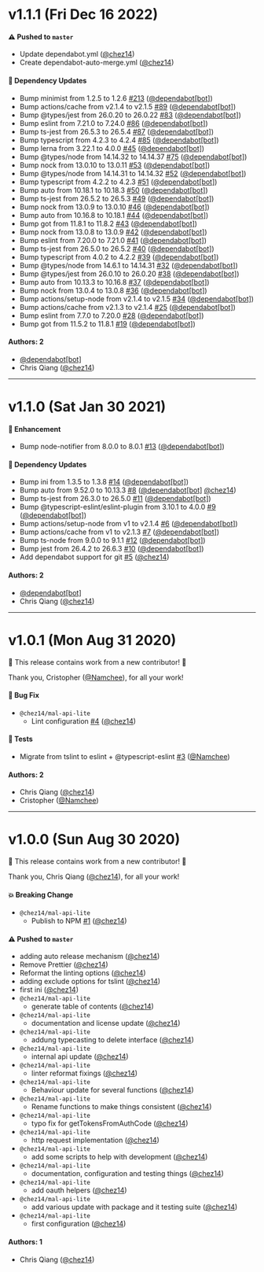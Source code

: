 # v1.1.1 (Fri Dec 16 2022)

#### ⚠️ Pushed to `master`

- Update dependabot.yml ([@chez14](https://github.com/chez14))
- Create dependabot-auto-merge.yml ([@chez14](https://github.com/chez14))

#### 🔩 Dependency Updates

- Bump minimist from 1.2.5 to 1.2.6 [#213](https://github.com/chez14/node-mal-api/pull/213) ([@dependabot[bot]](https://github.com/dependabot[bot]))
- Bump actions/cache from v2.1.4 to v2.1.5 [#89](https://github.com/chez14/node-mal-api/pull/89) ([@dependabot[bot]](https://github.com/dependabot[bot]))
- Bump @types/jest from 26.0.20 to 26.0.22 [#83](https://github.com/chez14/node-mal-api/pull/83) ([@dependabot[bot]](https://github.com/dependabot[bot]))
- Bump eslint from 7.21.0 to 7.24.0 [#86](https://github.com/chez14/node-mal-api/pull/86) ([@dependabot[bot]](https://github.com/dependabot[bot]))
- Bump ts-jest from 26.5.3 to 26.5.4 [#87](https://github.com/chez14/node-mal-api/pull/87) ([@dependabot[bot]](https://github.com/dependabot[bot]))
- Bump typescript from 4.2.3 to 4.2.4 [#85](https://github.com/chez14/node-mal-api/pull/85) ([@dependabot[bot]](https://github.com/dependabot[bot]))
- Bump lerna from 3.22.1 to 4.0.0 [#45](https://github.com/chez14/node-mal-api/pull/45) ([@dependabot[bot]](https://github.com/dependabot[bot]))
- Bump @types/node from 14.14.32 to 14.14.37 [#75](https://github.com/chez14/node-mal-api/pull/75) ([@dependabot[bot]](https://github.com/dependabot[bot]))
- Bump nock from 13.0.10 to 13.0.11 [#53](https://github.com/chez14/node-mal-api/pull/53) ([@dependabot[bot]](https://github.com/dependabot[bot]))
- Bump @types/node from 14.14.31 to 14.14.32 [#52](https://github.com/chez14/node-mal-api/pull/52) ([@dependabot[bot]](https://github.com/dependabot[bot]))
- Bump typescript from 4.2.2 to 4.2.3 [#51](https://github.com/chez14/node-mal-api/pull/51) ([@dependabot[bot]](https://github.com/dependabot[bot]))
- Bump auto from 10.18.1 to 10.18.3 [#50](https://github.com/chez14/node-mal-api/pull/50) ([@dependabot[bot]](https://github.com/dependabot[bot]))
- Bump ts-jest from 26.5.2 to 26.5.3 [#49](https://github.com/chez14/node-mal-api/pull/49) ([@dependabot[bot]](https://github.com/dependabot[bot]))
- Bump nock from 13.0.9 to 13.0.10 [#46](https://github.com/chez14/node-mal-api/pull/46) ([@dependabot[bot]](https://github.com/dependabot[bot]))
- Bump auto from 10.16.8 to 10.18.1 [#44](https://github.com/chez14/node-mal-api/pull/44) ([@dependabot[bot]](https://github.com/dependabot[bot]))
- Bump got from 11.8.1 to 11.8.2 [#43](https://github.com/chez14/node-mal-api/pull/43) ([@dependabot[bot]](https://github.com/dependabot[bot]))
- Bump nock from 13.0.8 to 13.0.9 [#42](https://github.com/chez14/node-mal-api/pull/42) ([@dependabot[bot]](https://github.com/dependabot[bot]))
- Bump eslint from 7.20.0 to 7.21.0 [#41](https://github.com/chez14/node-mal-api/pull/41) ([@dependabot[bot]](https://github.com/dependabot[bot]))
- Bump ts-jest from 26.5.0 to 26.5.2 [#40](https://github.com/chez14/node-mal-api/pull/40) ([@dependabot[bot]](https://github.com/dependabot[bot]))
- Bump typescript from 4.0.2 to 4.2.2 [#39](https://github.com/chez14/node-mal-api/pull/39) ([@dependabot[bot]](https://github.com/dependabot[bot]))
- Bump @types/node from 14.6.1 to 14.14.31 [#32](https://github.com/chez14/node-mal-api/pull/32) ([@dependabot[bot]](https://github.com/dependabot[bot]))
- Bump @types/jest from 26.0.10 to 26.0.20 [#38](https://github.com/chez14/node-mal-api/pull/38) ([@dependabot[bot]](https://github.com/dependabot[bot]))
- Bump auto from 10.13.3 to 10.16.8 [#37](https://github.com/chez14/node-mal-api/pull/37) ([@dependabot[bot]](https://github.com/dependabot[bot]))
- Bump nock from 13.0.4 to 13.0.8 [#36](https://github.com/chez14/node-mal-api/pull/36) ([@dependabot[bot]](https://github.com/dependabot[bot]))
- Bump actions/setup-node from v2.1.4 to v2.1.5 [#34](https://github.com/chez14/node-mal-api/pull/34) ([@dependabot[bot]](https://github.com/dependabot[bot]))
- Bump actions/cache from v2.1.3 to v2.1.4 [#25](https://github.com/chez14/node-mal-api/pull/25) ([@dependabot[bot]](https://github.com/dependabot[bot]))
- Bump eslint from 7.7.0 to 7.20.0 [#28](https://github.com/chez14/node-mal-api/pull/28) ([@dependabot[bot]](https://github.com/dependabot[bot]))
- Bump got from 11.5.2 to 11.8.1 [#19](https://github.com/chez14/node-mal-api/pull/19) ([@dependabot[bot]](https://github.com/dependabot[bot]))

#### Authors: 2

- [@dependabot[bot]](https://github.com/dependabot[bot])
- Chris Qiang ([@chez14](https://github.com/chez14))

---

# v1.1.0 (Sat Jan 30 2021)

#### 🚀 Enhancement

- Bump node-notifier from 8.0.0 to 8.0.1 [#13](https://github.com/chez14/node-mal-api/pull/13) ([@dependabot[bot]](https://github.com/dependabot[bot]))

#### 🔩 Dependency Updates

- Bump ini from 1.3.5 to 1.3.8 [#14](https://github.com/chez14/node-mal-api/pull/14) ([@dependabot[bot]](https://github.com/dependabot[bot]))
- Bump auto from 9.52.0 to 10.13.3 [#8](https://github.com/chez14/node-mal-api/pull/8) ([@dependabot[bot]](https://github.com/dependabot[bot]) [@chez14](https://github.com/chez14))
- Bump ts-jest from 26.3.0 to 26.5.0 [#11](https://github.com/chez14/node-mal-api/pull/11) ([@dependabot[bot]](https://github.com/dependabot[bot]))
- Bump @typescript-eslint/eslint-plugin from 3.10.1 to 4.0.0 [#9](https://github.com/chez14/node-mal-api/pull/9) ([@dependabot[bot]](https://github.com/dependabot[bot]))
- Bump actions/setup-node from v1 to v2.1.4 [#6](https://github.com/chez14/node-mal-api/pull/6) ([@dependabot[bot]](https://github.com/dependabot[bot]))
- Bump actions/cache from v1 to v2.1.3 [#7](https://github.com/chez14/node-mal-api/pull/7) ([@dependabot[bot]](https://github.com/dependabot[bot]))
- Bump ts-node from 9.0.0 to 9.1.1 [#12](https://github.com/chez14/node-mal-api/pull/12) ([@dependabot[bot]](https://github.com/dependabot[bot]))
- Bump jest from 26.4.2 to 26.6.3 [#10](https://github.com/chez14/node-mal-api/pull/10) ([@dependabot[bot]](https://github.com/dependabot[bot]))
- Add dependabot support for git [#5](https://github.com/chez14/node-mal-api/pull/5) ([@chez14](https://github.com/chez14))

#### Authors: 2

- [@dependabot[bot]](https://github.com/dependabot[bot])
- Chris Qiang ([@chez14](https://github.com/chez14))

---

# v1.0.1 (Mon Aug 31 2020)

:tada: This release contains work from a new contributor! :tada:

Thank you, Cristopher ([@Namchee](https://github.com/Namchee)), for all your work!

#### 🐛 Bug Fix

- `@chez14/mal-api-lite`
  - Lint configuration [#4](https://github.com/chez14/node-mal-api/pull/4) ([@chez14](https://github.com/chez14))

#### 🧪 Tests

- Migrate from tslint to eslint + @typescript-eslint [#3](https://github.com/chez14/node-mal-api/pull/3) ([@Namchee](https://github.com/Namchee))

#### Authors: 2

- Chris Qiang ([@chez14](https://github.com/chez14))
- Cristopher ([@Namchee](https://github.com/Namchee))

---

# v1.0.0 (Sun Aug 30 2020)

:tada: This release contains work from a new contributor! :tada:

Thank you, Chris Qiang ([@chez14](https://github.com/chez14)), for all your work!

#### 💥 Breaking Change

- `@chez14/mal-api-lite`
  - Publish to NPM [#1](https://github.com/chez14/node-mal-api/pull/1) ([@chez14](https://github.com/chez14))

#### ⚠️ Pushed to `master`

- adding auto release mechanism ([@chez14](https://github.com/chez14))
- Remove Prettier ([@chez14](https://github.com/chez14))
- Reformat the linting options ([@chez14](https://github.com/chez14))
- adding exclude options for tslint ([@chez14](https://github.com/chez14))
- first ini ([@chez14](https://github.com/chez14))
- `@chez14/mal-api-lite`
  - generate table of contents ([@chez14](https://github.com/chez14))
- `@chez14/mal-api-lite`
  - documentation and license update ([@chez14](https://github.com/chez14))
- `@chez14/mal-api-lite`
  - addung typecasting to delete interface ([@chez14](https://github.com/chez14))
- `@chez14/mal-api-lite`
  - internal api update ([@chez14](https://github.com/chez14))
- `@chez14/mal-api-lite`
  - linter reformat fixings ([@chez14](https://github.com/chez14))
- `@chez14/mal-api-lite`
  - Behaviour update for several functions ([@chez14](https://github.com/chez14))
- `@chez14/mal-api-lite`
  - Rename functions to make things consistent ([@chez14](https://github.com/chez14))
- `@chez14/mal-api-lite`
  - typo fix for getTokensFromAuthCode ([@chez14](https://github.com/chez14))
- `@chez14/mal-api-lite`
  - http request implementation ([@chez14](https://github.com/chez14))
- `@chez14/mal-api-lite`
  - add some scripts to help with development ([@chez14](https://github.com/chez14))
- `@chez14/mal-api-lite`
  - documentation, configuration and testing things ([@chez14](https://github.com/chez14))
- `@chez14/mal-api-lite`
  - add oauth helpers ([@chez14](https://github.com/chez14))
- `@chez14/mal-api-lite`
  - add various update with package and it testing suite ([@chez14](https://github.com/chez14))
- `@chez14/mal-api-lite`
  - first configuration ([@chez14](https://github.com/chez14))

#### Authors: 1

- Chris Qiang ([@chez14](https://github.com/chez14))
